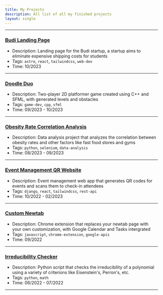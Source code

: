 ```yaml
---
title: My Projects
description: All list of all my finished projects
layout: single
---
```



---

### [Budi Landing Page](https://github.com/Theskrtnerd/budi-landing-page)

- Description: Landing page for the Budi startup, a startup aims to eliminate expensive shipping costs for students
- Tags: `astro`, `react`, `tailwindcss`, `web-dev`
- Time: 10/2023

---

### [Doodle Duo](https://github.com/Theskrtnerd/doodle-duo)

- Description: Two-player 2D platformer game created using C++ and SFML, with generated levels and obstacles
- Tags: `game-dev`, `cpp`, `sfml`
- Time: 09/2023 - 10/2023

---

### [Obesity Rate Correlation Analysis](https://github.com/Theskrtnerd/obesity-rate-analysis)

- Description: Data analysis project that analyzes the correlation between obesity rates and other factors like fast food stores and gyms
- Tags: `python`, `selenium`, `data-analysis`
- Time: 08/2023 - 09/2023

---

### [Event Management QR Website](https://github.com/Theskrtnerd/qr-web-app)

- Description: Event management web app that generates QR codes for events and scans them to check-in attendees
- Tags: `django`, `react`, `tailwindcss`, `rest-api`
- Time: 10/2022 - 02/2023

---

### [Custom Newtab](https://github.com/Theskrtnerd/custom-newtab)

- Description: Chrome extension that replaces your newtab page with your own customization, with Google Calendar and Tasks intergrated
- Tags: `javascript`, `chrome-extension`, `google-apis`
- Time: 09/2022

---

### [Irreducibility Checker](https://github.com/Theskrtnerd/check-irreducible-polynomial)

- Description: Python script that checks the irreducibility of a polynomial using a variety of criterions like Eisenstein's, Perron's, etc.
- Tags: `python`, `math`
- Time: 06/2022 - 07/2022

---



